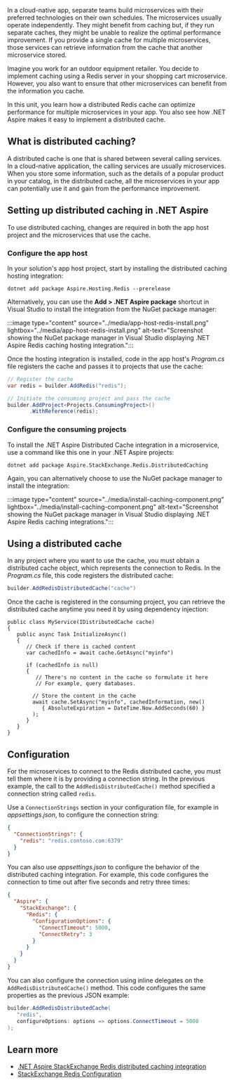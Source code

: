 In a cloud-native app, separate teams build microservices with their preferred technologies on their own schedules. The microservices usually operate independently. They might benefit from caching but, if they run separate caches, they might be unable to realize the optimal performance improvement. If you provide a single cache for multiple microservices, those services can retrieve information from the cache that another microservice stored.

Imagine you work for an outdoor equipment retailer. You decide to implement caching using a Redis server in your shopping cart microservice. However, you also want to ensure that other microservices can benefit from the information you cache. 

In this unit, you learn how a distributed Redis cache can optimize performance for multiple microservices in your app. You also see how .NET Aspire makes it easy to implement a distributed cache.

## What is distributed caching?

A distributed cache is one that is shared between several calling services. In a cloud-native application, the calling services are usually microservices. When you store some information, such as the details of a popular product in your catalog, in the distributed cache, all the microservices in your app can potentially use it and gain from the performance improvement.

## Setting up distributed caching in .NET Aspire

To use distributed caching, changes are required in both the app host project and the microservices that use the cache.

### Configure the app host

In your solution's app host project, start by installing the distributed caching hosting integration:

```dotnetcli 
dotnet add package Aspire.Hosting.Redis --prerelease
```

Alternatively, you can use the **Add > .NET Aspire package** shortcut in Visual Studio to install the integration from the NuGet package manager:

:::image type="content" source="../media/app-host-redis-install.png" lightbox="../media/app-host-redis-install.png" alt-text="Screenshot showing the NuGet package manager in Visual Studio displaying .NET Aspire Redis caching hosting integration.":::

Once the hosting integration is installed, code in the app host's _Program.cs_ file registers the cache and passes it to projects that use the cache:

```csharp
// Register the cache
var redis = builder.AddRedis("redis");

// Initiate the consuming project and pass the cache
builder.AddProject<Projects.ConsumingProject>()
       .WithReference(redis);
```

### Configure the consuming projects

To install the .NET Aspire Distributed Cache integration in a microservice, use a command like this one in your .NET Aspire projects:

```dotnetcli
dotnet add package Aspire.StackExchange.Redis.DistributedCaching
```

Again, you can alternatively choose to use the NuGet package manager to install the integration:

:::image type="content" source="../media/install-caching-component.png" lightbox="../media/install-caching-component.png" alt-text="Screenshot showing the NuGet package manager in Visual Studio displaying .NET Aspire Redis caching integrations.":::

## Using a distributed cache

In any project where you want to use the cache, you must obtain a distributed cache object, which represents the connection to Redis. In the _Program.cs_ file, this code registers the distributed cache:

```csharp
builder.AddRedisDistributedCache("cache")
```

Once the cache is registered in the consuming project, you can retrieve the distributed cache anytime you need it by using dependency injection:

```chsarp
public class MyService(IDistributedCache cache)
{
   public async Task InitializeAsync()
   {
      // Check if there is cached content
      var cachedInfo = await cache.GetAsync("myinfo")

      if (cachedInfo is null)
      {
         // There's no content in the cache so formulate it here
         // For example, query databases.

        // Store the content in the cache
        await cache.SetAsync("myinfo", cachedInformation, new()
           { AbsoluteExpiration = DateTime.Now.AddSeconds(60) }
        );
      }
   }
}
```

## Configuration

For the microservices to connect to the Redis distributed cache, you must tell them where it is by providing a connection string. In the previous example, the call to the `AddRedisDistributedCache()` method specified a connection string called `redis`.

Use a `ConnectionStrings` section in your configuration file, for example in _appsettings.json_, to configure the connection string:

```json
{
  "ConnectionStrings": {
    "redis": "redis.contoso.com:6379"
  }
}
```

You can also use _appsettings.json_ to configure the behavior of the distributed caching integration. For example, this code configures the connection to time out after five seconds and retry three times:

```json
{
  "Aspire": {
    "StackExchange": {
      "Redis": {
        "ConfigurationOptions": {
          "ConnectTimeout": 5000,
          "ConnectRetry": 3
        }
      }
    }
  }
}
```

You can also configure the connection using inline delegates on the `AddRedisDistributedCache()` method. This code configures the same properties as the previous JSON example:

```csharp
builder.AddRedisDistributedCache(
   "redis",
   configureOptions: options => options.ConnectTimeout = 5000
);
```

## Learn more

- [.NET Aspire StackExchange Redis distributed caching integration](/dotnet/aspire/caching/stackexchange-redis-distributed-caching-integration)
- [StackExchange Redis Configuration](https://stackexchange.github.io/StackExchange.Redis/Configuration.html)
